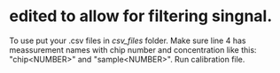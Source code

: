 # edited to allow for filtering singnal.

To use put your .csv files in *csv_files* folder. Make sure line 4 has meassurement names with chip number and concentration like this: "chip\<NUMBER\>" and "sample\<NUMBER\>". Run calibration file.